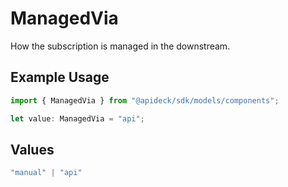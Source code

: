 # ManagedVia

How the subscription is managed in the downstream.

## Example Usage

```typescript
import { ManagedVia } from "@apideck/sdk/models/components";

let value: ManagedVia = "api";
```

## Values

```typescript
"manual" | "api"
```